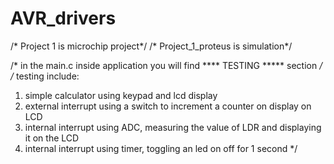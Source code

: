 # AVR_drivers

/* Project 1 is microchip project*/
/* Project_1_proteus is simulation*/

/* in the main.c inside application you will find  **** TESTING ***** section */
/* testing include:
  1. simple calculator using keypad and lcd display
  2. external interrupt using a switch to increment a counter on display on LCD
  3. internal interrupt using ADC, measuring the value of LDR and displaying it on the LCD
  4. internal interrupt using timer, toggling an led on off for 1 second
*/
